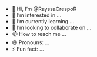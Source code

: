 - 👋 Hi, I’m @RayssaCrespoR
- 👀 I’m interested in ...
- 🌱 I’m currently learning ...
- 💞️ I’m looking to collaborate on ...
- 📫 How to reach me ...
- 😄 Pronouns: ...
- ⚡ Fun fact: ...

<!---
RayssaCrespoR/RayssaCrespoR is a ✨ special ✨ repository because its `README.md` (this file) appears on your GitHub profile.
You can click the Preview link to take a look at your changes.
--->
